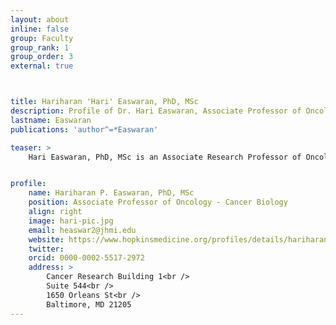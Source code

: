 ```yaml
---
layout: about
inline: false
group: Faculty
group_rank: 1
group_order: 3
external: true



title: Hariharan 'Hari' Easwaran, PhD, MSc
description: Profile of Dr. Hari Easwaran, Associate Professor of Oncology.
lastname: Easwaran
publications: 'author^=*Easwaran'

teaser: > 
    Hari Easwaran, PhD, MSc is an Associate Research Professor of Oncology whose research explores the  relationships and interactions between genetics and epigenetics, aging and cancer.


profile:
    name: Hariharan P. Easwaran, PhD, MSc
    position: Associate Professor of Oncology - Cancer Biology
    align: right
    image: hari-pic.jpg
    email: heaswar2@jhmi.edu
    website: https://www.hopkinsmedicine.org/profiles/details/hariharan-easwaran    
    twitter: 
    orcid: 0000-0002-5517-2972
    address: >
        Cancer Research Building 1<br />
        Suite 544<br />
        1650 Orleans St<br />        
        Baltimore, MD 21205
---
```


